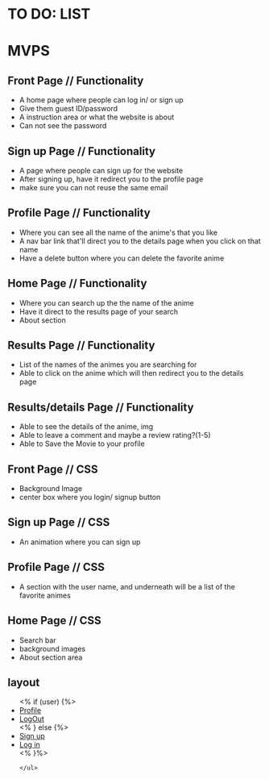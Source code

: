 <h1> TO DO: LIST</h1>

<h1>MVPS</h1>

## Front Page // Functionality
* A home page where people can log in/ or sign up
* Give them guest ID/password 
* A instruction area or what the website is about
* Can not see the password

## Sign up Page // Functionality
* A page where people can sign up for the website
* After signing up, have it redirect you to the profile page
* make sure you can not reuse the same email

## Profile Page // Functionality
* Where you can see all the name of the anime's that you like
* A nav bar link that'll direct you to the details page when you click on that name
* Have a delete button where you can delete the favorite anime


## Home Page // Functionality
* Where you can search up the the name of the anime
* Have it direct to the results page of your search
* About section

## Results Page // Functionality
* List of the names of the animes you are searching for
* Able to click on the anime which will then redirect you to the details page

## Results/details Page // Functionality
* Able to see the details of the anime, img
* Able to leave a comment and maybe a review rating?(1-5)
* Able to Save the Movie to your profile 


## Front Page // CSS
* Background Image
* center box where you login/ signup button

## Sign up Page // CSS
* An animation where you can sign up

## Profile Page // CSS
* A section with the user name, and underneath will be a list of the favorite animes

## Home Page // CSS
* Search bar    
* background images 
* About section area


## layout 
 <nav>
    <ul>
      <% if (user) {%>
        <!-- if the user is logged in -->
        <li>
          <a href="/users/profile">Profile</a>
        </li>
        <li>
          <a href="/users/logout">LogOut</a>
        </li>
     <% } else {%>
      <!-- if the user is not logged in -->
      <li>
        <a href="/users/new">Sign up</a>
      </li>
      <li>
        <a href="/users/login">Log in</a>
      </li>
     <% }%>


    </ul>
  </nav>